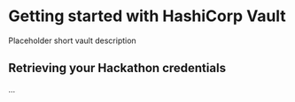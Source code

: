 Getting started with HashiCorp Vault
===================================
Placeholder short vault description

## Retrieving your Hackathon credentials
...

